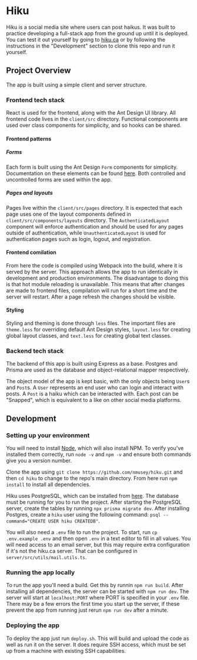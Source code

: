 # Hiku

Hiku is a social media site where users can post haikus. It was built to practice developing a full-stack app from the ground up until it is deployed. You can test it out yourself by going to [hiku.ca](https://hiku.ca) or by following the instructions in the "Development" section to clone this repo and run it yourself.

## Project Overview
The app is built using a simple client and server structure. 

### Frontend tech stack
React is used for the frontend, along with the Ant Design UI library. All frontend code lives in the `client/src` directory. Functional components are used over class components for simplicity, and so hooks can be shared.

#### Frontend patterns
##### Forms
Each form is built using the Ant Design `Form` components for simplicity. Documentation on these elements can be found [here](https://ant.design/components/form/). Both controlled and uncontrolled forms are used within the app. 

##### Pages and layouts
Pages live within the `client/src/pages` directory. It is expected that each page uses one of the layout components defined in `client/src/components/layouts` directory. The `AuthenticatedLayout` component will enforce authentication and should be used for any pages outside of authentication, while `UnauthenticatedLayout` is used for authentication pages such as login, logout, and registration.

#### Frontend comilation
From here the code is compiled using Webpack into the build, where it is served by the server. This approach allows the app to run identically in development and production environments. The disadvantage to doing this is that hot module reloading is unavailable. This means that after changes are made to frontend files, compilation will run for a short time and the server will restart. After a page refresh the changes should be visible.

#### Styling
Styling and theming is done through `less` files. The important files are `theme.less` for overriding default Ant Design styles, `layout.less` for creating global layout classes, and `text.less` for creating global text classes.

### Backend tech stack
The backend of this app is built using Express as a base. Postgres and Prisma are used as the database and object-relational mapper respectively. 

The object model of the app is kept basic, with the only objects being `User`s and `Post`s. A `User` represents an end user who can login and interact with posts. A `Post` is a haiku which can be interacted with. Each post can be "Snapped", which is equivalent to a like on other social media platforms. 

## Development
### Setting up your environment
You will need to install [Node](https://nodejs.org/en/), which will also install NPM. To verify you've installed them correctly, run `node -v` and `npm -v` and ensure both commands give you a version number.

Clone the app using `git clone https://github.com/nmusey/hiku.git` and then `cd hiku` to change to the repo's main directory. From here run `npm install` to install all dependencies.

Hiku uses PostgreSQL, which can be installed from [here](https://www.postgresql.org). The database must be running for you to run the project. After starting the PostgreSQL server, create the tables by running `npx prisma migrate dev`. 
After installing Postgres, create a `hiku` user using the following command: `psql --command="CREATE USER hiku CREATEDB"`.

You will also need a `.env` file to run the project. To start, run `cp .env.example .env` and then open `.env` in a text editor to fill in all values. You will need access to an email server, but this may require extra configuration if it's not the hiku.ca server. That can be configured in `server/src/utils/mail.utils.ts`. 

### Running the app locally
To run the app you'll need a build. Get this by runnin `npm run build`.
After installing all dependencies, the server can be started with `npm run dev`. The server will start at `localhost:PORT` where PORT is specified in your `.env` file.
There may be a few errors the first time you start up the server, if these prevent the app from running just rerun `npm run dev` after a minute.

### Deploying the app
To deploy the app just run `deploy.sh`. This will build and upload the code as well as run it on the server. It does require SSH access, which must be set up from a machine with existing SSH capabilities.